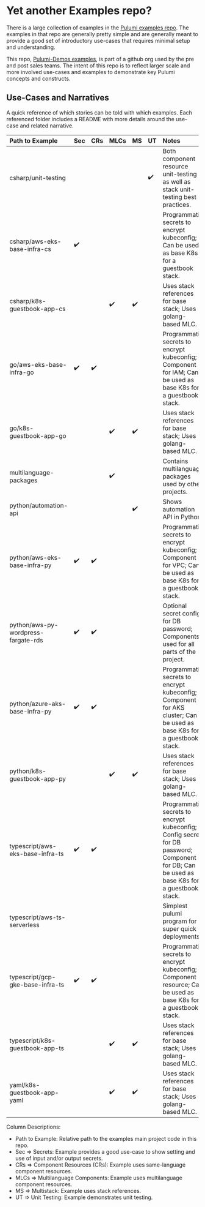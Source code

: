 # Yet another Examples repo?

There is a large collection of examples in the [Pulumi examples repo](https://github.com/pulumi/examples).
The examples in that repo are generally pretty simple and are generally meant to provide a good set of introductory use-cases that requires minimal setup and understanding.

This repo, [Pulumi-Demos examples](https://github.com/pulumi-demos/pulumi-deployments), is part of a github org used by the pre and post sales teams. The intent of this repo is to reflect larger scale and more involved use-cases and examples to demonstrate key Pulumi concepts and constructs.

## Use-Cases and Narratives
A quick reference of which stories can be told with which examples.
Each referenced folder includes a README with more details around the use-case and related narrative.

Path to Example         | Sec | CRs | MLCs | MS | UT | Notes
:---------------------- |:--- |:--- |:---- |:-- |:-- |:------
csharp/unit-testing     |     |     |      |    |:heavy_check_mark:| Both component resource unit-testing as well as stack unit-testing best practices.
csharp/aws-eks-base-infra-cs |:heavy_check_mark:| | | | | Programmatic secrets to encrypt kubeconfig; Can be used as base K8s for a guestbook stack.
csharp/k8s-guestbook-app-cs | | |:heavy_check_mark:|:heavy_check_mark:| | Uses stack references for base stack; Uses golang-based MLC.
go/aws-eks-base-infra-go |:heavy_check_mark:|:heavy_check_mark:| | | | Programmatic secrets to encrypt kubeconfig; Component for IAM; Can be used as base K8s for a guestbook stack.
go/k8s-guestbook-app-go | | |:heavy_check_mark:|:heavy_check_mark:| | Uses stack references for base stack; Uses golang-based MLC.
multilanguage-packages | | |:heavy_check_mark:| | | Contains multilanguage packages used by other projects.
python/automation-api   |     |     |      |:heavy_check_mark:| | Shows automation API in Python.
python/aws-eks-base-infra-py |:heavy_check_mark:|:heavy_check_mark:| | | | Programmatic secrets to encrypt kubeconfig; Component for VPC; Can be used as base K8s for a guestbook stack.
python/aws-py-wordpress-fargate-rds |:heavy_check_mark:|:heavy_check_mark:||||Optional secret config for DB password; Components used for all parts of the project.
python/azure-aks-base-infra-py |:heavy_check_mark:|:heavy_check_mark:| | | | Programmatic secrets to encrypt kubeconfig; Component for AKS cluster; Can be used as base K8s for a guestbook stack.
python/k8s-guestbook-app-py | | |:heavy_check_mark:|:heavy_check_mark:| | Uses stack references for base stack; Uses golang-based MLC.
typescript/aws-eks-base-infra-ts |:heavy_check_mark:|:heavy_check_mark:| | | | Programmatic secrets to encrypt kubeconfig; Config secret for DB password; Component for DB; Can be used as base K8s for a guestbook stack.
typescript/aws-ts-serverless | | | | | | Simplest pulumi program for super quick deployments.
typescript/gcp-gke-base-infra-ts |:heavy_check_mark:|:heavy_check_mark:| | | | Programmatic secrets to encrypt kubeconfig; Component resource; Can be used as base K8s for a guestbook stack.
typescript/k8s-guestbook-app-ts| | |:heavy_check_mark:|:heavy_check_mark:| | Uses stack references for base stack; Uses golang-based MLC.
yaml/k8s-guestbook-app-yaml | | |:heavy_check_mark:|:heavy_check_mark:| | Uses stack references for base stack; Uses golang-based MLC.


Column Descriptions:
* Path to Example: Relative path to the examples main project code in this repo.
* Sec => Secrets: Example provides a good use-case to show setting and use of input and/or output secrets.
* CRs => Component Resources (CRs): Example uses same-language component resources.
* MLCs => Multilanguage Components: Example uses multilanguage component resources.
* MS => Multistack: Example uses stack references.
* UT => Unit Testing: Example demonstrates unit testing.


